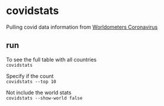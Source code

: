 # covidstats

Pulling covid data information from [Worldometers Coronavirus](https://www.worldometers.info/coronavirus/)

## run 

To see the full table with all countries  
`covidstats`

Specify if the count  
`covidstats --top 10`


Not include the world stats  
`covidstats --show-world false`

